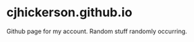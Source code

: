 cjhickerson.github.io
=====================

Github page for my account. Random stuff randomly occurring.
